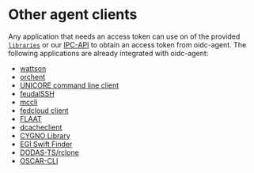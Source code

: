 # Other agent clients

Any application that needs an access token can use on of the provided
[`libraries`](api/api.md) or our [IPC-API](api/api-ipc.md)
to obtain an access token from oidc-agent. The following applications are already integrated with oidc-agent:

- [wattson](https://github.com/indigo-dc/wattson)
- [orchent](https://github.com/indigo-dc/orchent)
- [UNICORE command line client](https://www.unicore.eu)
- [feudalSSH](https://git.scc.kit.edu/feudal/feudalSSH)
- [mccli](https://github.com/dianagudu/mccli)
- [fedcloud client](https://www.fedcloud.eu/fedcloudclient)
- [FLAAT](https://github.com/indigo-dc/flaat)
- [dcacheclient](https://github.com/neicnordic/dcacheclient)
- [CYGNO Library](https://github.com/gmazzitelli/cygno_repo)
- [EGI Swift Finder](https://github.com/lburgey/egiSwiftFinder)
- [DODAS-TS/rclone](https://github.com/DODAS-TS/rclone)
- [OSCAR-CLI](https://github.com/grycap/oscar-cli)
